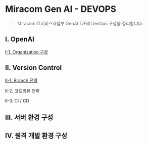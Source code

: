 # Miracom Gen AI - DEVOPS

> Miracom IT서비스사업부 GenAI T/F의 DevOps 구성을 정리합니다.

## I. OpenAI

[I-1. Organization 구성](../../wiki/i-1-openai-organization-setting)

## II. Version Control

[II-1. Branch 전략](../../wiki/ii-1-github-branch-strategy)

II-2. 코드리뷰 전략

II-3. CI / CD

## III. 서버 환경 구성

## IV. 원격 개발 환경 구성

